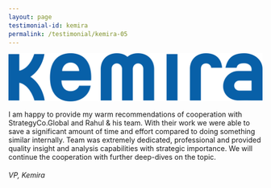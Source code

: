 ```yaml
---
layout: page
testimonial-id: kemira
permalink: /testimonial/kemira-05
---
```


![Kemira](/images/brand-logos/Kemira.png)

I am happy to provide my warm recommendations of cooperation with StrategyCo.Global and Rahul & his team. With their work  we were able to save a significant amount of time and effort compared to doing something similar internally. Team was extremely dedicated, professional and provided quality insight and analysis capabilities with strategic importance. We will continue the cooperation with further deep-dives on the topic.

###### VP, Kemira 

 


